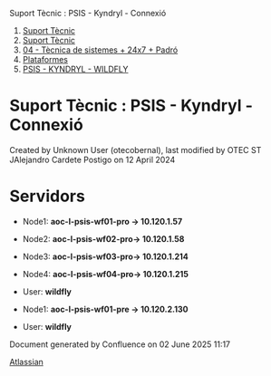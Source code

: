 Suport Tècnic : PSIS - Kyndryl - Connexió  

1.  [Suport Tècnic](index.md)
2.  [Suport Tècnic](13893782.md)
3.  [04 - Tècnica de sistemes + 24x7 + Padró](26313202.md)
4.  [Plataformes](Plataformes_41520520.md)
5.  [PSIS - KYNDRYL - WILDFLY](PSIS---KYNDRYL---WILDFLY_41520923.md)

Suport Tècnic : PSIS - Kyndryl - Connexió
=========================================

Created by Unknown User (otecobernal), last modified by OTEC ST JAlejandro Cardete Postigo on 12 April 2024

Servidors 
==========

*   Node1: **aoc-l-psis-wf01-pro → 10.120.1.57**
    
*   Node2: **aoc-l-psis-wf02-pro→ 10.120.1.58**
*   Node3: **aoc-l-psis-wf03-pro→ 10.120.1.214**
*   Node4: **aoc-l-psis-wf04-pro→ 10.120.1.215**
*   User: **wildfly**

*   Node1: **aoc-l-psis-wf01-pre → 10.120.2.130**
    
*   User: **wildfly**

Document generated by Confluence on 02 June 2025 11:17

[Atlassian](http://www.atlassian.com/)